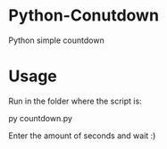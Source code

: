 # Python-Conutdown
Python simple countdown
# Usage
Run in the folder where the script is:

py countdown.py

Enter the amount of seconds and wait :)

